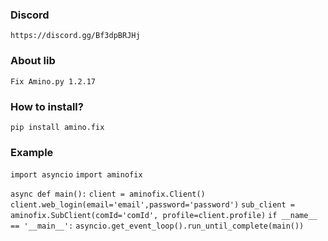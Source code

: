 ### Discord
`https://discord.gg/Bf3dpBRJHj`
### About lib
`Fix Amino.py 1.2.17`
### How to install?
`pip install amino.fix`

### Example
`import asyncio`
`import aminofix`

`async def main():`
    `client = aminofix.Client()`
    `client.web_login(email='email',password='password')`
    `sub_client = aminofix.SubClient(comId='comId', profile=client.profile)`
`if __name__ == '__main__':`
    `asyncio.get_event_loop().run_until_complete(main())`
